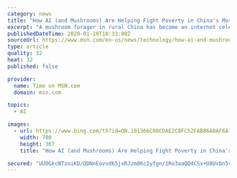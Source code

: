 ```yaml
---
category: news
title: "How AI (and Mushrooms) Are Helping Fight Poverty in China's Most Remote Villages"
excerpt: "A mushroom forager in rural China has become an internet celebrity — and a successful businesswoman — thanks to an AI-powered app"
publishedDateTime: 2020-01-10T18:33:00Z
sourceUrl: https://www.msn.com/en-us/news/technology/how-ai-and-mushrooms-are-helping-fight-poverty-in-chinas-most-remote-villages/ar-BBYPrA4?li=AA4Zoy
type: article
quality: 32
heat: 32
published: false

provider:
  name: Time on MSN.com
  domain: msn.com

topics:
  - AI

images:
  - url: https://www.bing.com/th?id=ON.101366C08CDAE2C8FC52FAB86A0AF6A7
    width: 700
    height: 367
    title: "How AI (and Mushrooms) Are Helping Fight Poverty in China's Most Remote Villages"

secured: "UUOGkcNTzoiKD/QDNnEovvd65jxRJzm8Kc2yfgn/1Ro3aaQQ4CSx+U8Uvbn5vKgnM6QsuSQfoPH6Ybirxwxh/5nbDJqTYrSE+Eh9s4ppdaRPzZBtGSTqiuh7ib2SplOuSMPE7E3D+/e9ikMAANPqcLYPFqiyGFaoQXxmIUtdKlrlvL5U3II13iISHOu3EDwoqRSLTqrkvlY8o5+dKBGyH44JRYlz8jbo3COalScaXNl9HrQRvmerjAwzhf86yBteGYe/QCshmKlVsspVNl8z+g==;xEJcVVA+pPZ6BUaiaDiMWw=="
---
```



